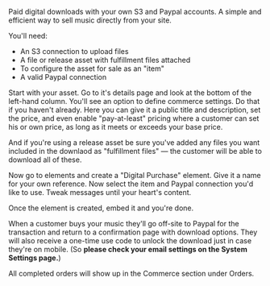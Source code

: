 Paid digital downloads with your own S3 and Paypal accounts. A simple and efficient way to sell music
directly from your site.

You'll need:  

 - An S3 connection to upload files 
 - A file or release asset with fulfillment files attached 
 - To configure the asset for sale as an "item"
 - A valid Paypal connection

Start with your asset. Go to it's details page and look at the bottom of the left-hand column. You'll 
see an option to define commerce settings. Do that if you haven't already. Here you can give it a 
public title and description, set the price, and even enable "pay-at-least" pricing where a customer can
set his or own price, as long as it meets or exceeds your base price. 

And if you're using a release asset be sure you've added any files you want included in the downlaod as 
"fulfillment files" — the customer will be able to download all of these. 

Now go to elements and create a "Digital Purchase" element. Give it a name for your own reference. Now 
select the item and Paypal connection you'd like to use. Tweak messages until your heart's content.

Once the element is created, embed it and you're done. 

When a customer buys your music they'll go off-site to Paypal for the transaction and return to a 
confirmation page with download options. They will also receive a one-time use code to unlock the 
download just in case they're on mobile. (So **please check your email settings on the System Settings
page.**)

All completed orders will show up in the Commerce section under Orders.